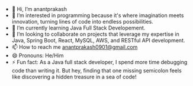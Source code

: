 - 👋 Hi, I’m anantprakash
- 👀 I’m interested in programming because it's where imagination meets innovation, turning lines of code into endless possibilities.
- 🌱 I’m currently learning Java Full Stack Developement.
- 💞️ I’m looking to collaborate on projects that leverage my expertise in Java, Spring Boot, React, MySQL, AWS, and RESTful API development.
- 📫 How to reach me anantprakash0901@gmail.com
- 😄 Pronouns: He/Him
- ⚡ Fun fact: As a Java full stack developer, I spend more time debugging code than writing it. But hey, finding that one missing semicolon feels like discovering a hidden treasure in a sea of code!

